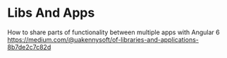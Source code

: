 # Libs And Apps
How to share parts of functionality between multiple apps with Angular 6
https://medium.com/@uakennysoft/of-libraries-and-applications-8b7de2c7c82d
